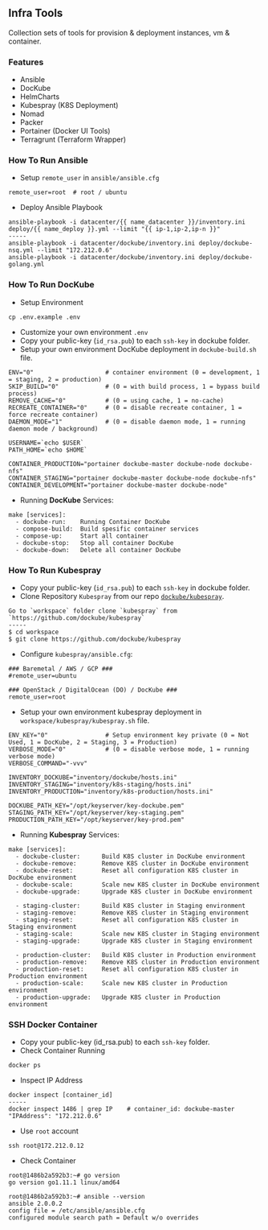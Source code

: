 ## **Infra Tools**

Collection sets of tools for provision & deployment instances, vm & container.

### **Features**
* Ansible
* DocKube
* HelmCharts
* Kubespray (K8S Deployment)
* Nomad
* Packer
* Portainer (Docker UI Tools)
* Terragrunt (Terraform Wrapper)

### **How To Run Ansible**
* Setup `remote_user` in `ansible/ansible.cfg`

```
remote_user=root  # root / ubuntu
```

* Deploy Ansible Playbook

```
ansible-playbook -i datacenter/{{ name_datacenter }}/inventory.ini deploy/{{ name_deploy }}.yml --limit "{{ ip-1,ip-2,ip-n }}"
-----
ansible-playbook -i datacenter/dockube/inventory.ini deploy/dockube-nsq.yml --limit "172.212.0.6"
ansible-playbook -i datacenter/dockube/inventory.ini deploy/dockube-golang.yml
```

### **How To Run DocKube**
* Setup Environment

```
cp .env.example .env
```

* Customize your own environment `.env`
* Copy your public-key (`id_rsa.pub`) to each `ssh-key` in dockube folder.
* Setup your own environment DocKube deployment in `dockube-build.sh` file.

```
ENV="0"                    # container environment (0 = development, 1 = staging, 2 = production)
SKIP_BUILD="0"             # (0 = with build process, 1 = bypass build process)
REMOVE_CACHE="0"           # (0 = using cache, 1 = no-cache)
RECREATE_CONTAINER="0"     # (0 = disable recreate container, 1 = force recreate container)
DAEMON_MODE="1"            # (0 = disable daemon mode, 1 = running daemon mode / background)

USERNAME=`echo $USER`
PATH_HOME=`echo $HOME`

CONTAINER_PRODUCTION="portainer dockube-master dockube-node dockube-nfs"
CONTAINER_STAGING="portainer dockube-master dockube-node dockube-nfs"
CONTAINER_DEVELOPMENT="portainer dockube-master dockube-node"
```

* Running **DocKube** Services:

```
make [services]:
  - dockube-run:    Running Container DocKube
  - compose-build:  Build spesific container services
  - compose-up:     Start all container
  - dockube-stop:   Stop all container DocKube
  - dockube-down:   Delete all container DocKube
```

### **How To Run Kubespray**
* Copy your public-key (`id_rsa.pub`) to each `ssh-key` in dockube folder.
* Clone Repository `Kubespray` from our repo [`dockube/kubespray`](https://github.com/dockube/kubespray).

```
Go to `workspace` folder clone `kubespray` from
`https://github.com/dockube/kubespray`
-----
$ cd workspace
$ git clone https://github.com/dockube/kubespray
```

* Configure `kubespray/ansible.cfg`:

```
### Baremetal / AWS / GCP ###
#remote_user=ubuntu

### OpenStack / DigitalOcean (DO) / DocKube ###
remote_user=root
```

* Setup your own environment kubespray deployment in `workspace/kubespray/kubespray.sh` file.

```
ENV_KEY="0"                # Setup environment key private (0 = Not Used, 1 = DocKube, 2 = Staging, 3 = Production)
VERBOSE_MODE="0"           # (0 = disable verbose mode, 1 = running verbose mode)
VERBOSE_COMMAND="-vvv"

INVENTORY_DOCKUBE="inventory/dockube/hosts.ini"
INVENTORY_STAGING="inventory/k8s-staging/hosts.ini"
INVENTORY_PRODUCTION="inventory/k8s-production/hosts.ini"

DOCKUBE_PATH_KEY="/opt/keyserver/key-dockube.pem"
STAGING_PATH_KEY="/opt/keyserver/key-staging.pem"
PRODUCTION_PATH_KEY="/opt/keyserver/key-prod.pem"
```

* Running **Kubespray** Services:

```
make [services]:
  - dockube-cluster:      Build K8S cluster in DocKube environment
  - dockube-remove:       Remove K8S cluster in DocKube environment
  - dockube-reset:        Reset all configuration K8S cluster in DocKube environment
  - dockube-scale:        Scale new K8S cluster in DocKube environment
  - dockube-upgrade:      Upgrade K8S cluster in DocKube environment

  - staging-cluster:      Build K8S cluster in Staging environment
  - staging-remove:       Remove K8S cluster in Staging environment
  - staging-reset:        Reset all configuration K8S cluster in Staging environment
  - staging-scale:        Scale new K8S cluster in Staging environment
  - staging-upgrade:      Upgrade K8S cluster in Staging environment

  - production-cluster:   Build K8S cluster in Production environment
  - production-remove:    Remove K8S cluster in Production environment
  - production-reset:     Reset all configuration K8S cluster in Production environment
  - production-scale:     Scale new K8S cluster in Production environment
  - production-upgrade:   Upgrade K8S cluster in Production environment
```

### **SSH Docker Container**
* Copy your public-key (id_rsa.pub) to each `ssh-key` folder.
* Check Container Running

```
docker ps
```

* Inspect IP Address

```
docker inspect [container_id]
-----
docker inspect 1486 | grep IP    # container_id: dockube-master
"IPAddress": "172.212.0.6"
```

* Use `root` account

```
ssh root@172.212.0.12
```

* Check Container

```
root@1486b2a592b3:~# go version
go version go1.11.1 linux/amd64

root@1486b2a592b3:~# ansible --version
ansible 2.0.0.2
config file = /etc/ansible/ansible.cfg
configured module search path = Default w/o overrides
```
